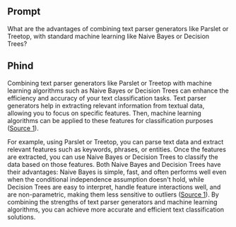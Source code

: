 ## Prompt
What are the advantages of combining text parser generators like Parslet or Treetop, with standard machine learning like Naive Bayes or Decision Trees?

## Phind
Combining text parser generators like Parslet or Treetop with machine learning algorithms such as Naive Bayes or Decision Trees can enhance the efficiency and accuracy of your text classification tasks. Text parser generators help in extracting relevant information from textual data, allowing you to focus on specific features. Then, machine learning algorithms can be applied to these features for classification purposes ([Source 1](https://blog.echen.me/2011/04/27/choosing-a-machine-learning-classifier/)).

For example, using Parslet or Treetop, you can parse text data and extract relevant features such as keywords, phrases, or entities. Once the features are extracted, you can use Naive Bayes or Decision Trees to classify the data based on those features. Both Naive Bayes and Decision Trees have their advantages: Naive Bayes is simple, fast, and often performs well even when the conditional independence assumption doesn't hold, while Decision Trees are easy to interpret, handle feature interactions well, and are non-parametric, making them less sensitive to outliers ([Source 1](https://blog.echen.me/2011/04/27/choosing-a-machine-learning-classifier/)). By combining the strengths of text parser generators and machine learning algorithms, you can achieve more accurate and efficient text classification solutions.
